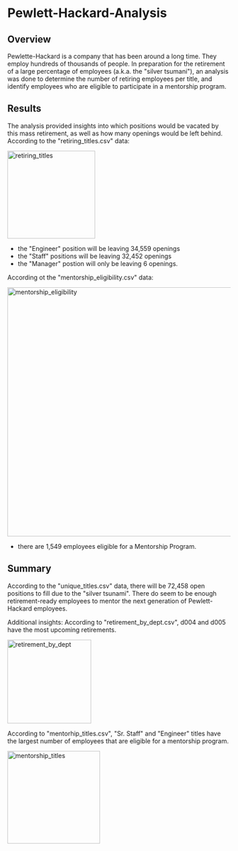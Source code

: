# Pewlett-Hackard-Analysis

## Overview

Pewlette-Hackard is a company that has been around a long time. They employ hundreds of thousands of people. In preparation for the retirement of a large
percentage of employees (a.k.a. the "silver tsumani"), an analysis was done to determine the number of retiring employees per title, and identify employees
who are eligible to participate in a mentorship program.

## Results

The analysis provided insights into which positions would be vacated by this mass retirement, as well as how many openings would be left behind.
According to the "retiring_titles.csv" data:

<img width="198" alt="retiring_titles" src="https://user-images.githubusercontent.com/106849689/181939629-e87cd966-51f5-493b-a751-868a5ed2e46b.png">

- the "Engineer" position will be leaving 34,559 openings
- the "Staff" positions will be leaving 32,452 openings
- the "Manager" postion will only be leaving 6 openings.

According ot the "mentorship_eligibility.csv" data:

<img width="562" alt="mentorship_eligibility" src="https://user-images.githubusercontent.com/106849689/181940036-7388149a-97fb-44f2-9c34-d92b7986491c.png">

- there are 1,549 employees eligible for a Mentorship Program.

## Summary

According to the "unique_titles.csv" data, there will be 72,458 open positions to fill due to the "silver tsunami".
There do seem to be enough retirement-ready employees to mentor the next generation of Pewlett-Hackard employees.

Additional insights:
According to "retirement_by_dept.csv", d004 and d005 have the most upcoming retirements.

<img width="189" alt="retirement_by_dept" src="https://user-images.githubusercontent.com/106849689/181940587-2d3b7171-9056-4aee-8002-32e8b378c87a.png">

According to "mentorhip_titles.csv", "Sr. Staff" and "Engineer" titles have the largest number of employees that are eligible for a mentorship program.

<img width="209" alt="mentorship_titles" src="https://user-images.githubusercontent.com/106849689/181940976-a00d1aae-3fca-4208-bd85-b1cab4a485fd.png">
